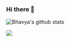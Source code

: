 ### Hi there 👋

![Bhavya's github stats](https://github-readme-stats.vercel.app/api?username=Bhavyaratra&count_private=true&theme=radical)

<img src="https://github-readme-stats.vercel.app/api/top-langs/?username=Bhavyaratra&layout=compact&theme=radical">
<!--
**Bhavyaratra/Bhavyaratra** is a ✨ _special_ ✨ repository because its `README.md` (this file) appears on your GitHub profile.


